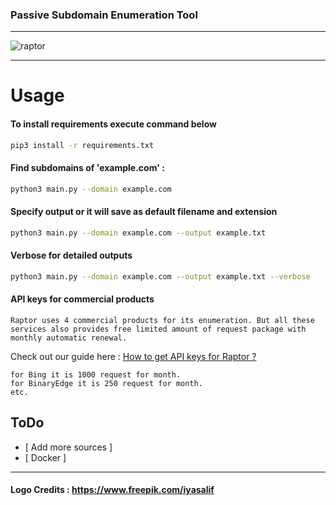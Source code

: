 ### Passive Subdomain Enumeration Tool
---
![raptor](https://user-images.githubusercontent.com/39130214/110909816-fc04c180-8329-11eb-9344-d06f25458f61.png)

---


# Usage
#### To install requirements execute command below


```sh
pip3 install -r requirements.txt  
```

#### Find subdomains of 'example.com' : 
```sh
python3 main.py --domain example.com  
```

#### Specify output or it will save as default filename and extension

```sh
python3 main.py --domain example.com --output example.txt  
```



#### Verbose for detailed outputs

```sh
python3 main.py --domain example.com --output example.txt --verbose
```

#### API keys for commercial products
```
Raptor uses 4 commercial products for its enumeration. But all these services also provides free limited amount of request package with monthly automatic renewal.
```
Check out our guide here :
[ How to get API keys for Raptor ? ](https://github.com/HJ23/Raptor/wiki)

```
for Bing it is 1000 request for month.
for BinaryEdge it is 250 request for month. 
etc.
```

## ToDo
- [ Add more sources ]
- [ Docker ]


----
#### Logo Credits : https://www.freepik.com/iyasalif
